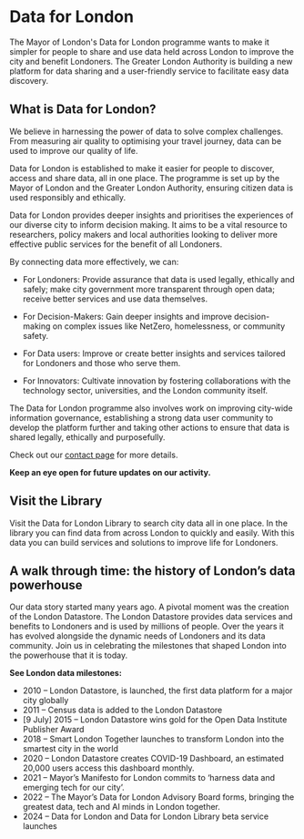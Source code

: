 # Data for London

The Mayor of London's Data for London programme wants to make it simpler for people to share and use data held across London to improve the city and benefit Londoners. The Greater London Authority is building a new platform for data sharing and a user-friendly service to facilitate easy data discovery.

## What is Data for London?

We believe in harnessing the power of data to solve complex challenges. From measuring air quality to optimising your travel journey, data can be used to improve our quality of life.  

Data for London is established to make it easier for people to discover, access and share data, all in one place. The programme is set up by the Mayor of London and the Greater London Authority, ensuring citizen data is used responsibly and ethically. 

Data for London provides deeper insights and prioritises the experiences of our diverse city to inform decision making. It aims to be a vital resource to researchers, policy makers and local authorities looking to deliver more effective public services for the benefit of all Londoners.

By connecting data more effectively, we can: 

- For Londoners: Provide assurance that data is used legally, ethically and safely; make city government more transparent through open data; receive better services and use data themselves. 

- For Decision-Makers: Gain deeper insights and improve decision-making on complex issues like NetZero, homelessness, or community safety. 

- For Data users: Improve or create better insights and services tailored for Londoners and those who serve them. 

- For Innovators: Cultivate innovation by fostering collaborations with the technology sector, universities, and the London community itself. 

The Data for London programme also involves work on improving city-wide information governance, establishing a strong data user community to develop the platform further and taking other actions to ensure that data is shared legally, ethically and purposefully.


Check out our [contact page](contact.md) for more details.

**Keep an eye open for future updates on our activity.**

## Visit the Library

Visit the Data for London Library to search city data all in one place. In the library you can find data from across London to quickly and easily. With this data you can build services and solutions to improve life for Londoners.

## A walk through time: the history of London’s data powerhouse

Our data story started many years ago.  A pivotal moment was the creation of  the London Datastore. The London Datastore provides data services and benefits to Londoners and is used by millions of people. Over the years it has evolved alongside the dynamic needs of Londoners and its data community. Join us in celebrating the milestones that shaped London into the powerhouse that it is today.

**See London data milestones:**

- 2010 – London Datastore, is launched, the first data platform for a major city globally  
- 2011 – Census data is added to the London Datastore  
- [9 July] 2015 – London Datastore wins gold for the Open Data Institute Publisher Award  
- 2018 – Smart London Together launches to transform London into the smartest city in the world  
- 2020 – London Datastore creates COVID-19 Dashboard, an estimated 20,000 users access this dashboard monthly.  
- 2021 – Mayor’s Manifesto for London commits to ‘harness data and emerging tech for our city’.  
- 2022 – The Mayor’s Data for London Advisory Board forms, bringing the greatest data, tech and AI minds in London together.  
- 2024 – Data for London and Data for London Library beta service launches 